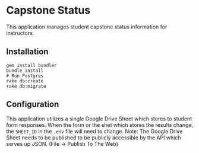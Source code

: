 # Capstone Status
This application manages student capstone status information for instructors.

## Installation
```
gem install bundler
bundle install
# Run Postgres
rake db:create
rake db:migrate
```

## Configuration
This application utilizes a single Google Drive Sheet which stores to student form responses. When the form or the shet which stores the results change, the `SHEET_ID` in the `.env` file will need to change.
Note: The Google Drive Sheet needs to be published to be publicly accessible by the API which serves up JSON. (File -> Publish To The Web)
